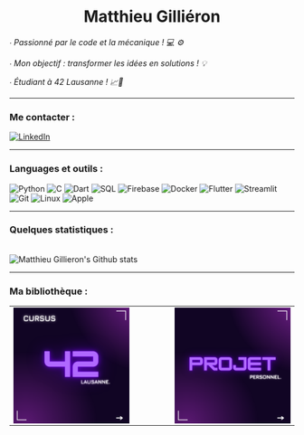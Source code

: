 <h1 align="center">Matthieu Gilliéron</h1>

<p><i>∙ Passionné par le code et la mécanique ! 💻 ⚙️</i></p>
<p><i>∙ Mon objectif : transformer les idées en solutions ! 💡</i></p>
<p><i>∙ Étudiant à 42 Lausanne ! 📈🚀</i></p>

---

### Me contacter :
[![LinkedIn](https://img.shields.io/badge/LinkedIn-%230077B5.svg?logo=linkedin&logoColor=white)](https://linkedin.com/in/matthieu-gillieron-developer)

---

### Languages et outils :

![Python](https://img.shields.io/badge/-Python-000?&logo=Python)
![C](https://img.shields.io/badge/-C-000?&logo=C)
![Dart](https://img.shields.io/badge/-Dart-000?&logo=Dart)
![SQL](https://img.shields.io/badge/-SQL-000?&logo=MySQL)
![Firebase](https://img.shields.io/badge/-Firebase-000?&logo=Firebase)
![Docker](https://img.shields.io/badge/-Docker-000?&logo=Docker)
![Flutter](https://img.shields.io/badge/-Flutter-000?&logo=Flutter)
![Streamlit](https://img.shields.io/badge/-Streamlit-000?&logo=Streamlit)
![Git](https://img.shields.io/badge/-Git-000?&logo=Git&logoColor=F05032)
![Linux](https://img.shields.io/badge/-Linux-000?&logo=Linux)
![Apple](https://img.shields.io/badge/-Apple-000?&logo=Apple)

---

### Quelques statistiques :

<br clear="both">

<div align="left">
    <img src="https://github-readme-stats.vercel.app/api?username=MatthieuGillieron&show_icons=true&locale=en&layout=compact&line_height=20&title_color=7A7ADB&icon_color=2234AE&text_color=D3D3D3&bg_color=0,000000,130F40" alt="Matthieu Gillieron's Github stats">
</div>

---

### Ma bibliothèque :

<div align="left">
    <table style="border-collapse: collapse;">
        <tr>
            <td style="padding-right: 40px; border: none;">
                <a href="https://example.com/cursus-projects" target="_blank" style="display: block; border: none; text-decoration: none;">
                    <img src="images/42.png" alt="Projets Cursus" style="width: 250px; height: auto; display: block; border: none;">
                </a>
            </td>
            <td style="padding-left: 40px; border: none;">
                <a href="https://example.com/personal-projects" target="_blank" style="display: block; border: none; text-decoration: none;">
                    <img src="images/projet.png" alt="Projets Perso" style="width: 250px; height: auto; display: block; border: none;">
                </a>
            </td>
        </tr>
    </table>
</div>